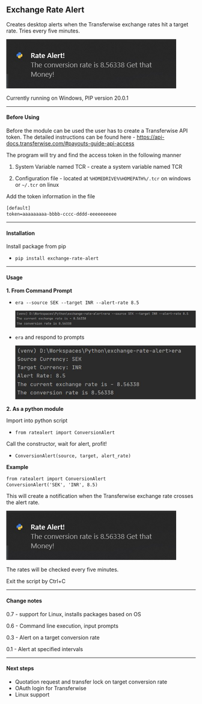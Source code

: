 Exchange Rate Alert
---

Creates desktop alerts when the Transferwise exchange rates hit a target rate. Tries every five minutes.

![Notification](./img/era_notification.jpg)

Currently running on Windows, PIP version 20.0.1

---

#### Before Using

Before the module can be used the user has to create a Transferwise API token. The detailed instructions can be found here - https://api-docs.transferwise.com/#payouts-guide-api-access  

The program will try and find the access token in the following manner
 
 1. System Variable named TCR - create a system variable named TCR
 
 2. Configuration file - located at `%HOMEDRIVE%%HOMEPATH%/.tcr` on windows or `~/.tcr` on linux

Add the token information in the file

    [default]
    token=aaaaaaaaa-bbbb-cccc-dddd-eeeeeeeeee
                      
---

#### Installation 

Install package from pip 
- `pip install exchange-rate-alert`

---

#### Usage

**1. From Command Prompt** 

- `era --source SEK --target INR --alert-rate 8.5`

    ![CMD](./img/era_cli_option.JPG)
    
- `era` and respond to prompts

    ![CMD_PROMPTS](./img/era_cli_with_prompts.JPG)
    
   
**2. As a python module** 

Import into python script
- `from ratealert import ConversionAlert`
    
Call the constructor, wait for alert, profit!
- `ConversionAlert(source, target, alert_rate)`

**Example**

    from ratealert import ConversionAlert
    ConversionAlert('SEK', 'INR', 8.5)

This will create a notification when the Transferwise exchange rate crosses the alert rate. 

![Notification](./img/era_notification.jpg)

The rates will be checked every five minutes.

Exit the script by Ctrl+C

---

#### Change notes

0.7 - support for Linux, installs packages based on OS

0.6 - Command line execution, input prompts

0.3 - Alert on a target conversion rate
 
0.1 - Alert at specified intervals


---

#### Next steps

- Quotation request and transfer lock on target conversion rate
- OAuth login for Transferwise
- Linux support

